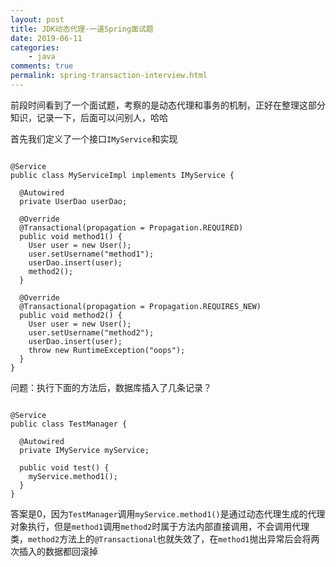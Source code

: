 ```yaml
---
layout: post
title: JDK动态代理-一道Spring面试题
date: 2019-06-11
categories:
    - java
comments: true
permalink: spring-transaction-interview.html
---
```


前段时间看到了一个面试题，考察的是动态代理和事务的机制，正好在整理这部分知识，记录一下，后面可以问别人，哈哈

首先我们定义了一个接口`IMyService`和实现

<pre class="line-numbers "><code class="language-java">
@Service
public class MyServiceImpl implements IMyService {

  @Autowired
  private UserDao userDao;

  @Override
  @Transactional(propagation = Propagation.REQUIRED)
  public void method1() {
    User user = new User();
    user.setUsername("method1");
    userDao.insert(user);
    method2();
  }

  @Override
  @Transactional(propagation = Propagation.REQUIRES_NEW)
  public void method2() {
    User user = new User();
    user.setUsername("method2");
    userDao.insert(user);
    throw new RuntimeException("oops");
  }
}
</code></pre>

问题：执行下面的方法后，数据库插入了几条记录？

<pre class="line-numbers "><code class="language-java">
@Service
public class TestManager {

  @Autowired
  private IMyService myService;

  public void test() {
    myService.method1();
  }
}
</code></pre>

答案是0，因为`TestManager`调用`myService.method1()`是通过动态代理生成的代理对象执行，但是`method1`调用`method2`时属于方法内部直接调用，不会调用代理类，`method2`方法上的`@Transactional`也就失效了，在`method1`抛出异常后会将两次插入的数据都回滚掉
